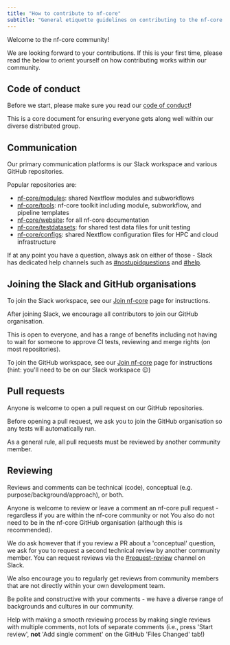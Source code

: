 ```yaml
---
title: "How to contribute to nf-core"
subtitle: "General etiquette guidelines on contributing to the nf-core ecosystem"
---
```


Welcome to the nf-core community!

We are looking forward to your contributions.
If this is your first time, please read the below to orient yourself on how contributing works within our community.

## Code of conduct

Before we start, please make sure you read our [code of conduct](https://nf-co.re/code_of_conduct)!

This is a core document for ensuring everyone gets along well within our diverse distributed group.

## Communication

Our primary communication platforms is our Slack workspace and various GitHub repositories.

Popular repositories are:

- [nf-core/modules](https://github.com/nf-core/modules): shared Nextflow modules and subworkflows
- [nf-core/tools](https://github.com/nf-core/tools): nf-core toolkit including module, subworkflow, and pipeline templates
- [nf-core/website](https://github.com/nf-core/website): for all nf-core documentation
- [nf-core/testdatasets](https://github.com/nf-core/testdatasets): for shared test data files for unit testing
- [nf-core/configs](https://github.com/nf-core/configs): shared Nextflow configuration files for HPC and cloud infrastructure

If at any point you have a question, always ask on either of those - Slack has dedicated help channels such as [#nostupidquestions](https://nfcore.slack.com/archives/C043FMKUNLB) and [#help](https://nfcore.slack.com/archives/CE6SDBX2A).

## Joining the Slack and GitHub organisations

To join the Slack workspace, see our [Join nf-core](https://nf-co.re/join) page for instructions.

After joining Slack, we encourage all contributors to join our GitHub organisation.

This is open to everyone, and has a range of benefits including not having to wait for someone to approve CI tests, reviewing and merge rights (on most repositories).

To join the GitHub workspace, see our [Join nf-core](https://nf-co.re/join) page for instructions (hint: you'll need to be on our Slack workspace 😉)

## Pull requests

Anyone is welcome to open a pull request on our GitHub repositories.

Before opening a pull request, we ask you to join the GitHub organisation so any tests will automatically run.

As a general rule, all pull requests must be reviewed by another community member.

## Reviewing

Reviews and comments can be technical (code), conceptual (e.g. purpose/background/approach), or both.

Anyone is welcome to review or leave a comment an nf-core pull request - regardless if you are within the nf-core community or not
You also do not need to be in the nf-core GitHub organisation (although this is recommended).

We do ask however that if you review a PR about a 'conceptual' question, we ask for you to request a second technical review by another community member.
You can request reviews via the [#request-review](https://nfcore.slack.com/archives/CQY2U5QU9) channel on Slack.

We also encourage you to regularly get reviews from community members that are not directly within your own development team.

Be polite and constructive with your comments - we have a diverse range of backgrounds and cultures in our community.

Help with making a smooth reviewing process by making single reviews with multiple comments, not lots of separate comments (i.e., press 'Start review', **not** 'Add single comment' on the GitHub 'Files Changed' tab!)
